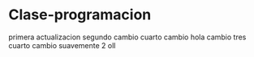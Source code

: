 # Clase-programacion
primera actualizacion
segundo cambio
cuarto cambio
hola
cambio tres
cuarto cambio 
suavemente 
2
oll
